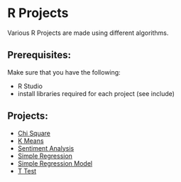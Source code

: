 # R Projects
Various R Projects are made using different algorithms.

## Prerequisites:
Make sure that you have the following:
-  R Studio
-  install libraries required for each project (see include)

## Projects:
-  <a href="https://github.com/DeepKariaX/R-Projects/tree/main/Chi%20Square">Chi Square</a>
-  <a href="https://github.com/DeepKariaX/R-Projects/tree/main/K%20Means" class="image fit">K Means</a>
-  <a href="https://github.com/DeepKariaX/R-Projects/tree/main/Sentiment%20Analysis">Sentiment Analysis</a>
-  <a href="https://github.com/DeepKariaX/R-Projects/tree/main/Simple%20Regression">Simple Regression</a>
-  <a href="https://github.com/DeepKariaX/R-Projects/tree/main/Simple%20Regression%20Model">Simple Regression Model</a>
-  <a href="https://github.com/DeepKariaX/R-Projects/tree/main/T-Test">T Test</a>